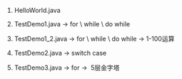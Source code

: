 1.  HelloWorld.java   

2.  TestDemo1.java  ->  for \  while \  do while

3.  TestDemo1_2.java  ->  for \  while \  do while  ->  1-100运算

4.  TestDemo2.java  ->  switch case

5.  TestDemo3.java  ->  for ->  5层金字塔
